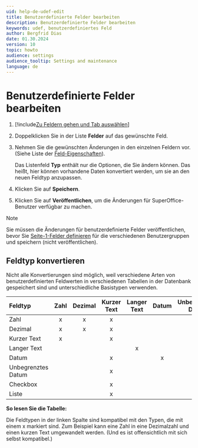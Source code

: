 ```yaml
---
uid: help-de-udef-edit
title: Benutzerdefinierte Felder bearbeiten
description: Benutzerdefinierte Felder bearbeiten
keywords: udef, benutzerdefiniertes Feld
author: Bergfrid Dias
date: 01.30.2024
version: 10
topic: howto
audience: settings
audience_tooltip: Settings and maintenance
language: de
---
```


# Benutzerdefinierte Felder bearbeiten

1. [!include[Zu Feldern gehen und Tab auswählen](includes/goto-fields.md)]

1. Doppelklicken Sie in der Liste **Felder** auf das gewünschte Feld.

1. Nehmen Sie die gewünschten Änderungen in den einzelnen Feldern vor. (Siehe Liste der [Feld-Eigenschaften][1]).

    Das Listenfeld **Typ** enthält nur die Optionen, die Sie ändern können. Das heißt, hier können vorhandene Daten konvertiert werden, um sie an den neuen Feldtyp anzupassen.

1. Klicken Sie auf **Speichern**.

1. Klicken Sie auf **Veröffentlichen**, um die Änderungen für SuperOffice-Benutzer verfügbar zu machen.

> [!NOTE]
> Sie müssen die Änderungen für benutzerdefinierte Felder veröffentlichen, bevor Sie [Seite-1-Felder definieren][2] für die verschiedenen Benutzergruppen und speichern (nicht veröffentlichen).

## Feldtyp konvertieren

Nicht alle Konvertierungen sind möglich, weil verschiedene Arten von benutzerdefinierten Feldwerten in verschiedenen Tabellen in der Datenbank gespeichert sind und unterschiedliche Basistypen verwenden.

| Feldtyp | Zahl | Dezimal | Kurzer Text | Langer Text | Datum | Unbegrenztes Datum | Checkbox | Liste |
|:--|:-:|:-:|:-:|:-:|:-:|:-:|:-:|:-:|
| Zahl | x | x | x | | | | | |
| Dezimal | x | x | x | | | | | |
| Kurzer Text | x | | x | | | | | |
| Langer Text | | | | x | | | | |
| Datum | | | x | | x | x | | |
| Unbegrenztes Datum | | | x | | | x | | |
| Checkbox | | | x | | | | x | |
| Liste | | | x | | | | | x |

**So lesen Sie die Tabelle:**

Die Feldtypen in der linken Spalte sind kompatibel mit den Typen, die mit einem x markiert sind. Zum Beispiel kann eine Zahl in eine Dezimalzahl und einen kurzen Text umgewandelt werden. (Und es ist offensichtlich mit sich selbst kompatibel.)

<!-- Referenced links -->
[1]: add-udef.md#properties
[2]: edit-udef-layout.md#page-1

<!-- Referenced images -->
